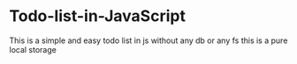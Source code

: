 # Todo-list-in-JavaScript
This is a simple and easy todo list in js without any db or any fs this is a pure local storage
